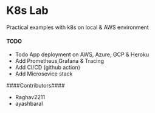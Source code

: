 # K8s Lab
Practical examples with k8s on local & AWS environment

#### TODO ####
- Todo App deployment on AWS, Azure, GCP & Heroku
- Add Prometheus,Grafana & Tracing
- Add CI/CD (github action)
- Add Microsevice stack 

####Contributors####
- Raghav2211
- ayashbaral


